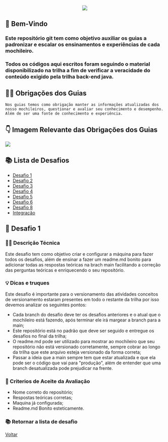 <h1 align="center">
    <img src="https://user-images.githubusercontent.com/96594294/149683574-9d5e207f-9ad6-4f33-86dd-e301e09816e6.png">
</h1>

## 👋 Bem-Vindo

### Este repositório git tem como objetivo auxiliar os guias a padronizar e escalar os ensinamentos e experiências de cada mochileiro.


### Todos os códigos aqui escritos foram seguindo o material disponibilizado na trilha a fim de verificar a veracidade do conteúdo exigido pela trilha back-end java. 

## 🤷‍♂️ Obrigações dos Guias
    Nos guias temos como obrigação manter as informações atualizadas dos nosso mochileiros, questionar e avaliar seu conhecimento e desempenho. Além de ser uma fonte de conhecimento e experiência.

## 👇 Imagem Relevante das Obrigações dos Guias
<img  src="https://user-images.githubusercontent.com/96594294/149683738-63f75a6e-1868-410f-830b-3b6f7134b4de.png">

## 📚 Lista de Desafios
- [Desafio 1](#-Desafio1)
- [Desafio 2](#-Desafio2)
- [Desafio 3](#-Desafio3)
- [Desafio 4](#-Desafio4)
- [Desafio 5](#-Desafio5)
- [Desafio 6](#-Desafio6)
- [Desafio 8](#-Desafio7)
- [Integração](#-Desafio8)

## 🎯 Desafio 1

### 👩‍💻 Descrição Técnica
Este desafio tem como objetivo criar e configurar a máquina para fazer todos os desafios, além de ensinar a fazer um readme.md bonito para adicionar todas as respostas teóricas na brach main facilitando a correção das perguntas teóricas e enriquecendo o seu repositório.
### 💡 Dicas e truques
Este desafio é importante para o versionamento das atividades conceitos de versionamento estaram presentes em todo o restante da trilha por isso devemos analizar os seguintes pontos:
- Cada branch do desafio deve ter os desafios anteriores e o atual que o mochileiro está fazendo, após terminar ele irá margear a branch para a main;
- Este repositório está no padrão que deve ser seguido e entregue os desafios no final da trilha;
- O readme.md pode ser utilizado para mostrar ao mochileiro que seu repositório não está versionado corretamente, sempre cobrar ao longo da trilha que este arquivo esteja versionado da forma correta;
- Passar a ideia que a main sempre tem que estar atualizada e que ela pode ser o código que vai para "produção", além de entender que uma branch desatualizada pode prejudicar na frente.
### 🎉 Criterios de Aceite da Avaliação
- Nome correto do repositório;
- Respostas teóricas corretas;
- Maquina já configurada;
- Readme.md Bonito esteticamente.

### 📚 Retornar a lista de desafio
[Voltar](#-ListadeDesafios)
